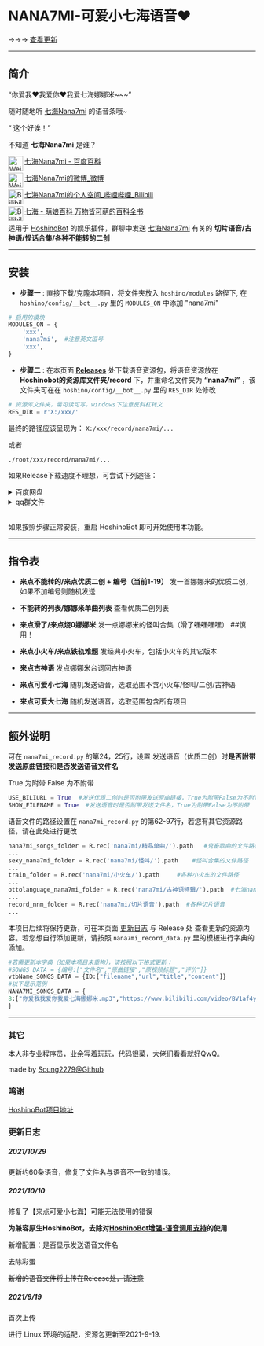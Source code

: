 # NANA7MI-可爱小七海语音♥

→→→ [查看更新](#更新日志)

*****

## 简介

“你爱我♥我爱你♥我爱七海娜娜米~~~”

随时随地听 [七海Nana7mi](https://space.bilibili.com/434334701) 的语音条哦~

“ 这个好诶！”

不知道 **七海Nana7mi** 是谁？

<a href="https://baike.baidu.com/item/%E4%B8%83%E6%B5%B7Nana7mi/24150477?fr=aladdin">
  <img align="left" alt="Weibo" width="30px" src="https://cdn.jsdelivr.net/npm/simple-icons@5.10.0/icons/baidu.svg" />

[七海Nana7mi - 百度百科](https://baike.baidu.com/item/%E4%B8%83%E6%B5%B7Nana7mi/24150477?fr=aladdin)
</a>

<a href="https://weibo.com/u/7198559139">
  <img align="left" alt="Weibo" width="30px" src="https://cdn.jsdelivr.net/npm/simple-icons@5.10.0/icons/sinaweibo.svg" />

[七海Nana7mi的微博_微博](https://weibo.com/u/7198559139)
</a>

<a href="https://space.bilibili.com/434334701">
  <img align="left" alt="Bilibili" width="30px" src="https://cdn.jsdelivr.net/npm/simple-icons@5.10.0/icons/bilibili.svg" />

[七海Nana7mi的个人空间_哔哩哔哩_Bilibili](https://space.bilibili.com/434334701)
</a>

<a href="https://zh.moegirl.org.cn/%E4%B8%83%E6%B5%B7(%E8%99%9A%E6%8B%9FUP%E4%B8%BB)#">
  <img align="left" alt="Bilibili" width="30px" src="https://cdn.jsdelivr.net/npm/simple-icons@5.10.0/icons/youtube.svg" />

[七海 - 萌娘百科 万物皆可萌的百科全书](https://zh.moegirl.org.cn/%E4%B8%83%E6%B5%B7(%E8%99%9A%E6%8B%9FUP%E4%B8%BB)#)


适用于 [HoshinoBot](https://github.com/Ice-Cirno/HoshinoBot) 的娱乐插件，群聊中发送 [七海Nana7mi](https://space.bilibili.com/434334701) 有关的 **切片语音/古神语/怪话合集/各种不能转的二创**
</a>
*****

## 安装
- **步骤一** : 直接下载/克隆本项目，将文件夹放入 ``hoshino/modules`` 路径下, 在 ``hoshino/config/__bot__.py`` 里的 ``MODULES_ON`` 中添加 "nana7mi"

```python
# 启用的模块
MODULES_ON = {
    'xxx',
    'nana7mi',  #注意英文逗号
    'xxx',
}
```

- **步骤二** : 在本页面 **[Releases](https://github.com/Soung2279/NANA7MI_REC/releases)** 处下载语音资源包，将语音资源放在 **Hoshinobot的资源库文件夹/record** 下，并重命名文件夹为 **“nana7mi”** ，该文件夹可在在 ``hoshino/config/__bot__.py`` 里的 ``RES_DIR`` 处修改

```python
# 资源库文件夹，需可读可写，windows下注意反斜杠转义
RES_DIR = r'X:/xxx/'
```

最终的路径应该呈现为：
``X:/xxx/record/nana7mi/... ``

或者

``./root/xxx/record/nana7mi/...``

如果Release下载速度不理想，可尝试下列途径：
<details>
  <summary>百度网盘</summary>

- [可爱小七海语音资源](https://pan.baidu.com/s/1PhuagtKJ4jvJmtVaAvkRaQ)
> 提取码：2279

</details>

<details>
  <summary>qq群文件</summary>

[SoungBot交流群（free edition](https://jq.qq.com/?_wv=1027&k=rKLpjTPz)
> 推荐在百度网盘不可用 or 下载过于缓慢的时候使用

</details>

<br>如果按照步骤正常安装，重启 HoshinoBot 即可开始使用本功能。</br>

*****

## 指令表

- **来点不能转的/来点优质二创 + 编号（当前1-19）**   发一首娜娜米的优质二创，如果不加编号则随机发送

- **不能转的列表/娜娜米单曲列表**   查看优质二创列表

- **来点滑了/来点烧0娜娜米**   发一点娜娜米的怪叫合集（滑了~~嘿嘿~~嘿嘿） ##慎用！

- **来点小火车/来点铁轨难题**   发经典小火车，包括小火车的其它版本

- **来点古神语**   发点娜娜米台词回古神语

- **来点可爱小七海**   随机发送语音，选取范围不含小火车/怪叫/二创/古神语

- **来点可爱大七海**   随机发送语音，选取范围包含所有项目

*****

## 额外说明

可在 ``nana7mi_record.py`` 的第24，25行，设置 发送语音（优质二创）时**是否附带发送原曲链接**和**是否发送语音文件名**

True 为附带  False 为不附带

```python
USE_BILIURL = True  #发送优质二创时是否附带发送原曲链接，True为附带False为不附带
SHOW_FILENAME = True  #发送语音时是否附带发送文件名，True为附带False为不附带
```

语音文件的路径设置在 ``nana7mi_record.py`` 的第62-97行，若您有其它资源路径，请在此处进行更改

```python
nana7mi_songs_folder = R.rec('nana7mi/精品单曲/').path   #鬼畜歌曲的文件路径
...
sexy_nana7mi_folder = R.rec('nana7mi/怪叫/').path    #怪叫合集的文件路径
...
train_folder = R.rec('nana7mi/小火车/').path     #各种小火车的文件路径
...
ottolanguage_nana7mi_folder = R.rec('nana7mi/古神语特辑/').path  #七海nana7mi特供古神语
...
record_nnm_folder = R.rec('nana7mi/切片语音').path  #各种切片语音
...
```

本项目后续将保持更新，可在本页面 [更新日志](#更新日志) 与 Release 处 查看更新的资源内容。若您想自行添加更新，请按照 ``nana7mi_record_data.py`` 里的模板进行字典的添加。

```python
#若需更新本字典（如果本项目未重构），请按照以下格式更新：
#SONGS_DATA = {编号:["文件名","原曲链接","原视频标题","评价"]}
vtbName_SONGS_DATA = {ID:["filename","url","title","content"]}
#以下是示范例
NANA7MI_SONGS_DATA = {
8:["你爱我我爱你我爱七海娜娜米.mp3","https://www.bilibili.com/video/BV1af4y1b7Ne/","我爱七海娜娜米♡","官  方  鬼  畜"],  #注意末尾逗号
}
```
*****

### 其它

本人非专业程序员，业余写着玩玩，代码很菜，大佬们看看就好QwQ。

made by [Soung2279@Github](https://github.com/Soung2279/)

### 鸣谢

[HoshinoBot项目地址](https://github.com/Ice-Cirno/HoshinoBot)

### 更新日志

##### 2021/10/29

更新约60条语音，修复了文件名与语音不一致的错误。

##### 2021/10/10

修复了【来点可爱小七海】可能无法使用的错误

**为兼容原生HoshinoBot，去除对[HoshinoBot增强-语音调用支持](https://github.com/Soung2279/advance_R)的使用**

新增配置：是否显示发送语音文件名

去除彩蛋

~~新增的语音文件将上传在Release处，请注意~~

##### 2021/9/19

首次上传

进行 Linux 环境的适配，资源包更新至2021-9-19.
